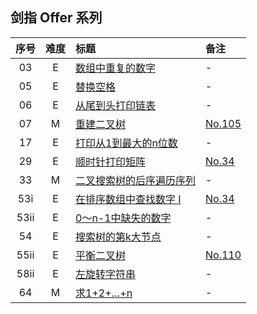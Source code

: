 ## 剑指 Offer 系列


| 序号 | 难度 | 标题 | 备注 |
|:----:|:-:|:------|:-----|
| 03   | E | [数组中重复的数字](https://leetcode-cn.com/problems/shu-zu-zhong-zhong-fu-de-shu-zi-lcof/) | - |
| 05   | E | [替换空格](https://leetcode-cn.com/problems/ti-huan-kong-ge-lcof/) | - |
| 06   | E | [从尾到头打印链表](https://leetcode-cn.com/problems/cong-wei-dao-tou-da-yin-lian-biao-lcof/) | - |
| 07   | M | [重建二叉树](https://leetcode-cn.com/problems/zhong-jian-er-cha-shu-lcof/) | [No.105](../lc/128/105.md) |
| 17   | E | [打印从1到最大的n位数](https://leetcode-cn.com/problems/da-yin-cong-1dao-zui-da-de-nwei-shu-lcof/) | - |
| 29   | E | [顺时针打印矩阵](https://leetcode-cn.com/problems/shun-shi-zhen-da-yin-ju-zhen-lcof/) | [No.34](../lc/128/54.md)
| 33   | M | [二叉搜索树的后序遍历序列](https://leetcode-cn.com/problems/er-cha-sou-suo-shu-de-hou-xu-bian-li-xu-lie-lcof/) | - |
| 53i  | E | [在排序数组中查找数字 I](https://leetcode-cn.com/problems/zai-pai-xu-shu-zu-zhong-cha-zhao-shu-zi-lcof/) | [No.34](../lc/128/34.md) |
| 53ii | E | [0～n-1中缺失的数字](https://leetcode-cn.com/problems/que-shi-de-shu-zi-lcof/) | - |
| 54   | E | [搜索树的第k大节点](https://leetcode-cn.com/problems/er-cha-sou-suo-shu-de-di-kda-jie-dian-lcof/) | - |
| 55ii | E | [平衡二叉树](https://leetcode-cn.com/problems/ping-heng-er-cha-shu-lcof/) | [No.110](../lc/128/110.md) |
| 58ii | E | [左旋转字符串](https://leetcode-cn.com/problems/zuo-xuan-zhuan-zi-fu-chuan-lcof/) | - |
| 64   | M | [求1+2+…+n](https://leetcode-cn.com/problems/qiu-12n-lcof/) | - |
